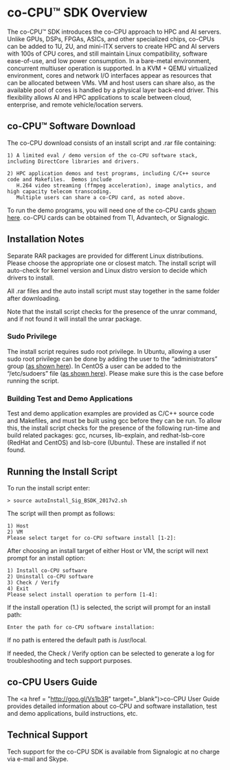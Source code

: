 # co-CPU&trade; SDK Overview

The co-CPU&trade; SDK introduces the co-CPU approach to HPC and AI servers.  Unlike GPUs, DSPs, FPGAs, ASICs, and other specialized chips, co-CPUs can be added to 1U, 2U, and mini-ITX servers to create HPC and AI servers with 100s of CPU cores, and still maintain Linux compatibility, software ease-of-use, and low power consumption. In a bare-metal environment, concurrent multiuser operation is supported. In a KVM + QEMU virtualized environment, cores and network I/O interfaces appear as resources that can be allocated between VMs. VM and host users can share also, as the available pool of cores is handled by a physical layer back-end driver. This flexibility allows AI and HPC applications to scale between cloud, enterprise, and remote vehicle/location servers.

## co-CPU&trade; Software Download

The co-CPU download consists of an install script and .rar file containing:
  
    1) A limited eval / demo version of the co-CPU software stack, including DirectCore libraries and drivers.

    2) HPC application demos and test programs, including C/C++ source code and Makefiles.  Demos include
       H.264 video streaming (ffmpeg acceleration), image analytics, and high capacity telecom transcoding.
       Multiple users can share a co-CPU card, as noted above.
    
To run the demo programs, you will need one of the co-CPU cards <a href="http://processors.wiki.ti.com/index.php/HPC" target="_blank">shown here</a>.  co-CPU cards can be obtained from TI, Advantech, or Signalogic.

## Installation Notes

Separate RAR packages are provided for different Linux distributions. Please choose the appropriate one or closest match. The install script will auto-check for kernel version and Linux distro version to decide which drivers to install.

All .rar files and the auto install script must stay together in the same folder after downloading.

Note that the install script checks for the presence of the unrar command, and if not found it will install the unrar package.

### Sudo Privilege

The install script requires sudo root privilege.  In Ubuntu, allowing a user sudo root privilege can be done by adding the user to the “administrators” group (<a href=http://askubuntu.com/questions/168280/how#do#i#grant#sudo#privileges#to#an#existing#user target="_blank">as shown here</a>).  In CentOS a user can be added to the “/etc/sudoers” file (<a href="https://wiki.centos.org/TipsAndTricks/BecomingRoot" target="_blank">as shown here</a>).  Please make sure this is the case before running the script.

### Building Test and Demo Applications

Test and demo application examples are provided as C/C++ source code and Makefiles, and must be built using gcc before they can be run.  To allow this, the install script checks for the presence of the following run-time and build related packages:  gcc, ncurses, lib-explain, and redhat-lsb-core (RedHat and CentOS) and lsb-core (Ubuntu).  These are installed if not found.

## Running the Install Script

To run the install script enter:
    
    > source autoInstall_Sig_BSDK_2017v2.sh
 
The script will then prompt as follows:
    
    1) Host  
    2) VM
    Please select target for co-CPU software install [1-2]:
    
After choosing an install target of either Host or VM, the script will next prompt for an install option:

    1) Install co-CPU software
    2) Uninstall co-CPU software
    3) Check / Verify
    4) Exit
    Please select install operation to perform [1-4]:
  
If the install operation (1.) is selected, the script will prompt for an install path:

    Enter the path for co-CPU software installation:

If no path is entered the default path is /usr/local.

If needed, the Check / Verify option can be selected to generate a log for troubleshooting and tech support purposes.

## co-CPU Users Guide

The <a href = "http://goo.gl/Vs1b3R" target="_blank")>co-CPU User Guide</a> provides detailed information about co-CPU and software installation, test and demo applications, build instructions, etc.

## Technical Support

Tech support for the co-CPU SDK is available from Signalogic at no charge via e-mail and Skype.
